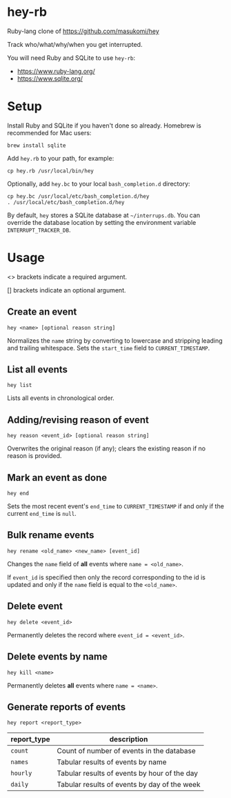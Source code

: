 # hey-rb
Ruby-lang clone of https://github.com/masukomi/hey

Track who/what/why/when you get interrupted.

You will need Ruby and SQLite to use `hey-rb`:
- https://www.ruby-lang.org/
- https://www.sqlite.org/

# Setup
Install Ruby and SQLite if you haven't done so already. Homebrew is recommended for Mac users:

```
brew install sqlite
```

Add `hey.rb` to your path, for example:

```
cp hey.rb /usr/local/bin/hey
```

Optionally, add `hey.bc` to your local `bash_completion.d` directory:

```
cp hey.bc /usr/local/etc/bash_completion.d/hey
. /usr/local/etc/bash_completion.d/hey
```

By default, `hey` stores a SQLite database at `~/interrups.db`. You can override the database location by setting the environment variable `INTERRUPT_TRACKER_DB`.

# Usage
<> brackets indicate a required argument.

[] brackets indicate an optional argument.

## Create an event

```
hey <name> [optional reason string]
```

Normalizes the `name` string by converting to lowercase and stripping leading and trailing whitespace. Sets the `start_time` field to `CURRENT_TIMESTAMP`.

## List all events

```
hey list
```

Lists all events in chronological order.

## Adding/revising reason of event

```
hey reason <event_id> [optional reason string]
```

Overwrites the original reason (if any); clears the existing reason if no reason is provided.

## Mark an event as done

```
hey end
```

Sets the most recent event's `end_time` to `CURRENT_TIMESTAMP` if and only if the current `end_time` is `null`.

## Bulk rename events

```
hey rename <old_name> <new_name> [event_id]
```

Changes the `name` field of **all** events where `name = <old_name>`.

If `event_id` is specified then only the record corresponding to the id is updated and only if the `name` field is equal to the `<old_name>`.

## Delete event

```
hey delete <event_id>
```

Permanently deletes the record where `event_id = <event_id>`.

## Delete events by name

```
hey kill <name>
```

Permanently deletes **all** events where `name = <name>`.

## Generate reports of events

```
hey report <report_type>
```

|report_type|description|
|-----------|-----------|
| `count`   | Count of number of events in the database |
| `names`   | Tabular results of events by name |
| `hourly`  | Tabular results of events by hour of the day |
| `daily`   | Tabular results of events by day of the week |
